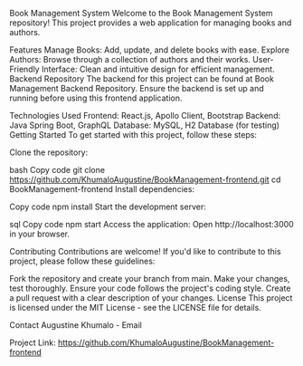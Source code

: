 Book Management System
Welcome to the Book Management System repository! This project provides a web application for managing books and authors.

Features
Manage Books: Add, update, and delete books with ease.
Explore Authors: Browse through a collection of authors and their works.
User-Friendly Interface: Clean and intuitive design for efficient management.
Backend Repository
The backend for this project can be found at Book Management Backend Repository. Ensure the backend is set up and running before using this frontend application.

Technologies Used
Frontend: React.js, Apollo Client, Bootstrap
Backend: Java Spring Boot, GraphQL
Database: MySQL, H2 Database (for testing)
Getting Started
To get started with this project, follow these steps:

Clone the repository:

bash
Copy code
git clone https://github.com/KhumaloAugustine/BookManagement-frontend.git
cd BookManagement-frontend
Install dependencies:

Copy code
npm install
Start the development server:

sql
Copy code
npm start
Access the application:
Open http://localhost:3000 in your browser.

Contributing
Contributions are welcome! If you'd like to contribute to this project, please follow these guidelines:

Fork the repository and create your branch from main.
Make your changes, test thoroughly.
Ensure your code follows the project's coding style.
Create a pull request with a clear description of your changes.
License
This project is licensed under the MIT License - see the LICENSE file for details.

Contact
Augustine Khumalo - Email

Project Link: https://github.com/KhumaloAugustine/BookManagement-frontend
